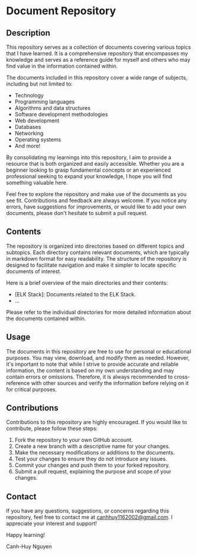 # Document Repository

## Description

This repository serves as a collection of documents covering various topics that I have learned. It is a comprehensive repository that encompasses my knowledge and serves as a reference guide for myself and others who may find value in the information contained within.

The documents included in this repository cover a wide range of subjects, including but not limited to:

-   Technology
-   Programming languages
-   Algorithms and data structures
-   Software development methodologies
-   Web development
-   Databases
-   Networking
-   Operating systems
-   And more!

By consolidating my learnings into this repository, I aim to provide a resource that is both organized and easily accessible. Whether you are a beginner looking to grasp fundamental concepts or an experienced professional seeking to expand your knowledge, I hope you will find something valuable here.

Feel free to explore the repository and make use of the documents as you see fit. Contributions and feedback are always welcome. If you notice any errors, have suggestions for improvements, or would like to add your own documents, please don't hesitate to submit a pull request.

## Contents

The repository is organized into directories based on different topics and subtopics. Each directory contains relevant documents, which are typically in markdown format for easy readability. The structure of the repository is designed to facilitate navigation and make it simpler to locate specific documents of interest.

Here is a brief overview of the main directories and their contents:

-   [ELK Stack]: Documents related to the ELK Stack.
-   ...

Please refer to the individual directories for more detailed information about the documents contained within.

## Usage

The documents in this repository are free to use for personal or educational purposes. You may view, download, and modify them as needed. However, it's important to note that while I strive to provide accurate and reliable information, the content is based on my own understanding and may contain errors or omissions. Therefore, it is always recommended to cross-reference with other sources and verify the information before relying on it for critical purposes.

## Contributions

Contributions to this repository are highly encouraged. If you would like to contribute, please follow these steps:

1. Fork the repository to your own GitHub account.
2. Create a new branch with a descriptive name for your changes.
3. Make the necessary modifications or additions to the documents.
4. Test your changes to ensure they do not introduce any issues.
5. Commit your changes and push them to your forked repository.
6. Submit a pull request, explaining the purpose and scope of your changes.

## Contact

If you have any questions, suggestions, or concerns regarding this repository, feel free to contact me at canhhuy1162002@gmail.com. I appreciate your interest and support!

Happy learning!

Canh-Huy Nguyen
